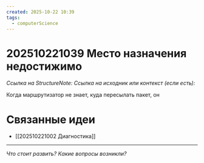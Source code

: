 ```yaml
---
created: 2025-10-22 10:39
tags:
  - computerScience
---
```

# 202510221039 Место назначения недостижимо

*Ссылка на StructureNote:*
*Ссылка на исходник или контекст (если есть):* 

Когда маршрутизатор не знает, куда пересылать пакет, он

# Связанные идеи
- [[202510221002 Диагностика]] 
---

*Что стоит развить? Какие вопросы возникли?*
